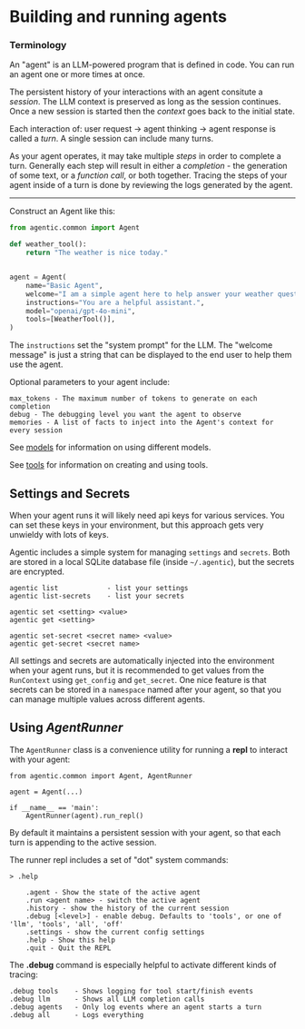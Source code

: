 # Building and running agents

### Terminology

An "agent" is an LLM-powered program that is defined in code. You can run an agent one or
more times at once.

The persistent history of your interactions with an agent consitute a _session_. The LLM
context is preserved as long as the session continues. Once a new session is started then
the _context_ goes back to the initial state.

Each interaction of: user request -> agent thinking -> agent response is called a _turn_.
A single session can include many turns. 

As your agent operates, it may take multiple _steps_ in order to complete a turn. Generally
each step will result in either a _completion_ - the generation of some text, or a _function call_,
or both together. Tracing the steps of your agent inside of a turn is done by reviewing the logs
generated by the agent.

--------------

Construct an Agent like this:

```python
from agentic.common import Agent

def weather_tool():
    return "The weather is nice today."


agent = Agent(
    name="Basic Agent",
    welcome="I am a simple agent here to help answer your weather questions.",
    instructions="You are a helpful assistant.",
    model="openai/gpt-4o-mini",
    tools=[WeatherTool()],
)
```

The `instructions` set the "system prompt" for the LLM. The "welcome message" is just a string
that can be displayed to the end user to help them use the agent.

Optional parameters to your agent include:

    max_tokens - The maximum number of tokens to generate on each completion
    debug - The debugging level you want the agent to observe
    memories - A list of facts to inject into the Agent's context for every session

See [models](./Models.md) for information on using different models. 

See [tools](./Tools.md) for information on creating and using tools.

## Settings and Secrets

When your agent runs it will likely need api keys for various services. You can set these
keys in your environment, but this approach gets very unwieldy with lots of keys.

Agentic includes a simple system for managing `settings` and `secrets`. Both are stored
in a local SQLite database file (inside `~/.agentic`), but the secrets are encrypted.

    agentic list            - list your settings
    agentic list-secrets    - list your secrets

    agentic set <setting> <value> 
    agentic get <setting>        
    
    agentic set-secret <secret name> <value>
    agentic get-secret <secret name>

All settings and secrets are automatically injected into the environment when your agent runs,
but it is recommended to get values from the `RunContext` using `get_config` and `get_secret`.
One nice feature is that secrets can be stored in a `namespace` named after your agent, so
that you can manage multiple values across different agents.

## Using _AgentRunner_

The `AgentRunner` class is a convenience utility for running a **repl** to interact with your
agent:

```
from agentic.common import Agent, AgentRunner

agent = Agent(...)

if __name__ == 'main':
    AgentRunner(agent).run_repl()
```

By default it maintains a persistent session with your agent, so that each turn is appending
to the active session. 

The runner repl includes a set of "dot" system commands:

```
> .help

    .agent - Show the state of the active agent
    .run <agent name> - switch the active agent
    .history - show the history of the current session
    .debug [<level>] - enable debug. Defaults to 'tools', or one of 'llm', 'tools', 'all', 'off'
    .settings - show the current config settings
    .help - Show this help
    .quit - Quit the REPL
```

The **.debug** command is especially helpful to activate different kinds of tracing:

    .debug tools    - Shows logging for tool start/finish events
    .debug llm      - Shows all LLM completion calls
    .debug agents   - Only log events where an agent starts a turn
    .debug all      - Logs everything
